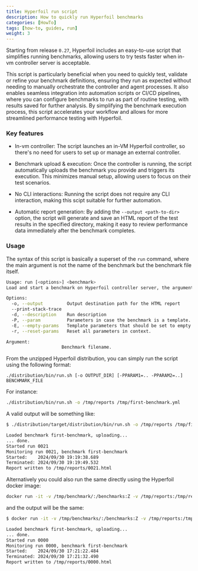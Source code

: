 ```yaml
---
title: Hyperfoil run script
description: How to quickly run Hyperfoil benchmarks
categories: [HowTo]
tags: [how-to, guides, run]
weight: 3
---
```


Starting from release `0.27`, Hyperfoil includes an easy-to-use script that simplifies running benchmarks, allowing  users to try tests faster when in-vm controller server is acceptable.

This script is particularly beneficial when you need to quickly test, validate or refine your benchmark
definitions, ensuring they run as expected without needing to manually orchestrate the controller and
agent processes. It also enables seamless integration into automation scripts or CI/CD pipelines, where
you can configure benchmarks to run as part of routine testing, with results saved for further analysis.
By simplifying the benchmark execution process, this script accelerates your workflow and allows for 
more streamlined performance testing with Hyperfoil.

### Key features
* In-vm controller: The script launches an in-VM Hyperfoil controller, so there's no need for users to
set up or manage an external controller.

* Benchmark upload & execution: Once the controller is running, the script automatically uploads the
benchmark you provide and triggers its execution. This minimizes manual setup, allowing users to 
focus on their test scenarios.

* No CLI interactions: Running the script does not require any CLI interaction, making this scipt
suitable for further automation.

* Automatic report generation: By adding the `--output <path-to-dir>` option, the script will generate
and save an HTML report of the test results in the specified directory, making it easy to review
performance data immediately after the benchmark completes.


### Usage


The syntax of this script is basically a superset of the `run` command, where the main argument is not the name of the benchmark but the benchmark file itself.

```bash
Usage: run [<options>] <benchmark>
Load and start a benchmark on Hyperfoil controller server, the argument can be the benchmark definition directly.

Options:
  -o, --output         Output destination path for the HTML report
  --print-stack-trace
  -d, --description    Run description
  -P, --param          Parameters in case the benchmark is a template. Can be set multiple times. Use `-PFOO=` to set the parameter to empty value and `-PFOO` to remove it and use default if available.
  -E, --empty-params   Template parameters that should be set to empty string.
  -r, --reset-params   Reset all parameters in context.

Argument:
                     Benchmark filename.
```

From the unzipped Hyperfoil distribution, you can simply run the script using the following format:

```
./distribution/bin/run.sh [-o OUTPUT_DIR] [-PPARAM1=.. -PPARAM2=..] BENCHMARK_FILE
```

For instance:
```bash
./distribution/bin/run.sh -o /tmp/reports /tmp/first-benchmark.yml
```

A valid output will be something like:

```bash
$ ./distribution/target/distribution/bin/run.sh -o /tmp/reports /tmp/first-benchmark.yml

Loaded benchmark first-benchmark, uploading...
... done.
Started run 0021
Monitoring run 0021, benchmark first-benchmark
Started:    2024/09/30 19:19:38.689
Terminated: 2024/09/30 19:19:49.532
Report written to /tmp/reports/0021.html
```

Alternatively you could also run the same directly using the Hyperfoil docker image:

```bash
docker run -it -v /tmp/benchmark/:/benchmarks:Z -v /tmp/reports:/tmp/reports:rw,Z -it --network=host quay.io/hyperfoil/hyperfoil run -o /tmp/reports /benchmarks/first-benchmark.yml
```

and the output will be the same:

```bash
$ docker run -it -v /tmp/benchmarks/:/benchmarks:Z -v /tmp/reports:/tmp/reports:rw,Z -it --network=host quay.io/hyperfoil/hyperfoil run -o /tmp/reports /benchmarks/first-benchmark.yml

Loaded benchmark first-benchmark, uploading...
... done.
Started run 0000
Monitoring run 0000, benchmark first-benchmark
Started:    2024/09/30 17:21:22.484
Terminated: 2024/09/30 17:21:32.490
Report written to /tmp/reports/0000.html
```